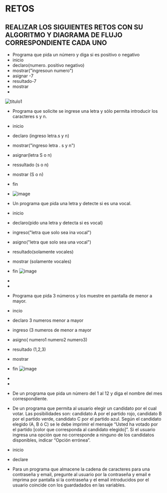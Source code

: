 # RETOS
## REALIZAR LOS SIGUIENTES RETOS CON SU ALGORITMO Y DIAGRAMA DE FLUJO CORRESPONDIENTE CADA UNO 

* Programa que pida un número y diga si es positivo o negativo
* inicio
* declaro(numero. positivo negativo)
* mostrar("ingresoun numero")
* asignar  -7
* resultado-7
* mostrar
* 
![titulo1](https://user-images.githubusercontent.com/101481278/159813655-32f8d8bf-eef5-45d0-b7a5-f1906cd405f3.jpg)

* Programa que solicite se ingrese una letra y sólo permita introducir los caracteres s y n.
* inicio
* declaro (ingreso letra.s y n)
* mostrar("ingreso letra . s y n")
* asignar(letra S o n)
* ressultado (s o n)
* mostrar (S o n)
* fin
* ![image](https://user-images.githubusercontent.com/101481278/159814572-b5531038-8c73-4ec4-b540-b6c6e75cc261.png)

* Un programa que pida una letra y detecte si es una vocal. 
* inicio
* declaro(pido una letra y detecta si es vocal)
* ingreso("letra que solo sea ina vocal")
* asigno("letra que solo sea una  vocal")
* resultado(solamente vocales)
* mostrar (solamente vocales)
* fin ![image](https://user-images.githubusercontent.com/101481278/159815044-0427b54a-c1e2-4d1e-9787-a54c5d8865f1.png)
* 

*
* Programa que pida 3 números y los muestre en pantalla de menor a mayor.  
* incio
* declaro 3 numeros menor a mayor
* ingreso (3 numeros de menor a mayor
* asigno( numero1 numero2 numero3)
* resultado (1,2,3)
*  mostrar 
*   fin ![image](https://user-images.githubusercontent.com/101481278/159816066-25cb4efb-50fe-4f33-9f4d-f70c4f6e8f07.png)

*   
* 
* De un programa que pida un número del 1 al 12 y diga el nombre del mes correspondiente.
* De un programa que permita al usuario elegir un candidato por el cual votar. Las posibilidades son: candidato A por el partido rojo, candidato B por el partido verde, candidato C por el partido azul. Según el candidato elegido (A, B ó C) se le debe imprimir el mensaje “Usted ha votado por el partido [color que corresponda al candidato elegido]”. Si el usuario ingresa una opción que no corresponde a ninguno de los candidatos disponibles, indicar “Opción errónea”.
* inicio
* declare
* Para un programa que almacene la cadena de caracteres para una contraseña y email, pregunte al usuario por la contraseña y email e imprima por pantalla si la contraseña y el email introducidos por el usuario coincide con los guardadados en las variables.
